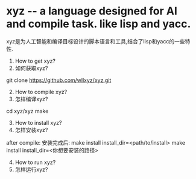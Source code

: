 # xyz -- a language designed for AI and compile task. like lisp and yacc.
xyz是为人工智能和编译目标设计的脚本语言和工具,结合了lisp和yacc的一些特性.

1. How to get xyz?
1. 如何获取xyz?

git clone https://github.com/wllxyz/xyz.git

2. How to compile xyz?
2. 怎样编译xyz?

cd xyz/xyz
make

3. How to install xyz?
3. 怎样安装xyz?

after compile:
安装完成后:
make install install_dir=<path/to/install>
make install install_dir=<你想要安装的路径>

4. How to run xyz?
4. 怎样运行xyz?


